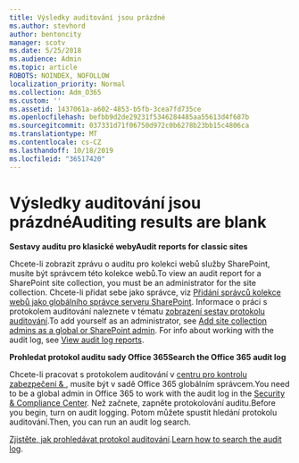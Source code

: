 ```yaml
---
title: Výsledky auditování jsou prázdné
ms.author: stevhord
author: bentoncity
manager: scotv
ms.date: 5/25/2018
ms.audience: Admin
ms.topic: article
ROBOTS: NOINDEX, NOFOLLOW
localization_priority: Normal
ms.collection: Adm_O365
ms.custom: ''
ms.assetid: 1437061a-a602-4853-b5fb-3cea7fd735ce
ms.openlocfilehash: befbb9d2de29231f5346284485aa55613d4f687b
ms.sourcegitcommit: 037331d71f06750d972c0b6278b23bb15c4806ca
ms.translationtype: MT
ms.contentlocale: cs-CZ
ms.lasthandoff: 10/18/2019
ms.locfileid: "36517420"
---
```

# <a name="auditing-results-are-blank"></a><span data-ttu-id="7a5e9-102">Výsledky auditování jsou prázdné</span><span class="sxs-lookup"><span data-stu-id="7a5e9-102">Auditing results are blank</span></span>

 <span data-ttu-id="7a5e9-103">**Sestavy auditu pro klasické weby**</span><span class="sxs-lookup"><span data-stu-id="7a5e9-103">**Audit reports for classic sites**</span></span>
  
<span data-ttu-id="7a5e9-104">Chcete-li zobrazit zprávu o auditu pro kolekci webů služby SharePoint, musíte být správcem této kolekce webů.</span><span class="sxs-lookup"><span data-stu-id="7a5e9-104">To view an audit report for a SharePoint site collection, you must be an administrator for the site collection.</span></span> <span data-ttu-id="7a5e9-105">Chcete-li přidat sebe jako správce, viz [Přidání správců kolekce webů jako globálního správce serveru SharePoint](https://go.microsoft.com/fwlink/?linkid=869390). Informace o práci s protokolem auditování naleznete v tématu [zobrazení sestav protokolu auditování](https://go.microsoft.com/fwlink/?linkid=395237).</span><span class="sxs-lookup"><span data-stu-id="7a5e9-105">To add yourself as an administrator, see [Add site collection admins as a global or SharePoint admin](https://go.microsoft.com/fwlink/?linkid=869390). For info about working with the audit log, see [View audit log reports](https://go.microsoft.com/fwlink/?linkid=395237).</span></span> 
  
 <span data-ttu-id="7a5e9-106">**Prohledat protokol auditu sady Office 365**</span><span class="sxs-lookup"><span data-stu-id="7a5e9-106">**Search the Office 365 audit log**</span></span>
  
<span data-ttu-id="7a5e9-107">Chcete-li pracovat s protokolem auditování v [centru pro kontrolu zabezpečení &amp; ](https://protection.office.com), musíte být v sadě Office 365 globálním správcem.</span><span class="sxs-lookup"><span data-stu-id="7a5e9-107">You need to be a global admin in Office 365 to work with the audit log in the [Security &amp; Compliance Center](https://protection.office.com).</span></span> <span data-ttu-id="7a5e9-108">Než začnete, zapněte protokolování auditu.</span><span class="sxs-lookup"><span data-stu-id="7a5e9-108">Before you begin, turn on audit logging.</span></span> <span data-ttu-id="7a5e9-109">Potom můžete spustit hledání protokolu auditování.</span><span class="sxs-lookup"><span data-stu-id="7a5e9-109">Then, you can run an audit log search.</span></span> 
  
<span data-ttu-id="7a5e9-110">[Zjistěte, jak prohledávat protokol auditování](https://go.microsoft.com/fwlink/?linkid=708432).</span><span class="sxs-lookup"><span data-stu-id="7a5e9-110">[Learn how to search the audit log](https://go.microsoft.com/fwlink/?linkid=708432).</span></span>
  

